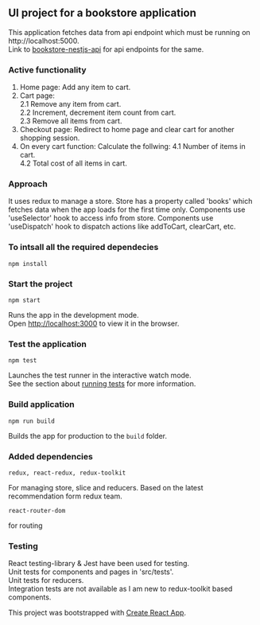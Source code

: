 ## UI project for a bookstore application
This application fetches data from api endpoint which must be running on http://localhost:5000.<br>
Link to [bookstore-nestjs-api](https://github.com/ashu66867/bookstore-nestjs-api) for api endpoints for the same.

### Active functionality
1. Home page: Add any item to cart.
2. Cart page:<br>
   2.1 Remove any item from cart.<br>
   2.2 Increment, decrement item count from cart.<br>
   2.3 Remove all items from cart.<br>
3. Checkout page: Redirect to home page and clear cart for another shopping session.
4. On every cart function: Calculate the follwing:
   4.1 Number of items in cart.<br>
   4.2 Total cost of all items in cart.<br>

### Approach
It uses redux to manage a store. 
Store has a property called 'books' which fetches data when the app loads for the first time only.
Components use 'useSelector' hook to access info from store.
Components use 'useDispatch' hook to dispatch actions like addToCart, clearCart, etc.


### To intsall all the required dependecies

```
npm install
```

### Start the project

```
npm start
```

Runs the app in the development mode.<br>
Open [http://localhost:3000](http://localhost:3000) to view it in the browser.<br>


### Test the application

```
npm test
```

Launches the test runner in the interactive watch mode.<br>
See the section about [running tests](https://facebook.github.io/create-react-app/docs/running-tests) for more information.

### Build application

```
npm run build
```

Builds the app for production to the `build` folder.<br>


### Added dependencies
```
redux, react-redux, redux-toolkit
```
For managing store, slice and reducers. Based on the latest recommendation form redux team.

```
react-router-dom
```
for routing


### Testing
React testing-library & Jest have been used for testing.<br>
Unit tests for components and pages in 'src/tests'.<br>
Unit tests for reducers.<br>
Integration tests are not available as I am new to redux-toolkit based components.<br>


This project was bootstrapped with [Create React App](https://github.com/facebook/create-react-app).
